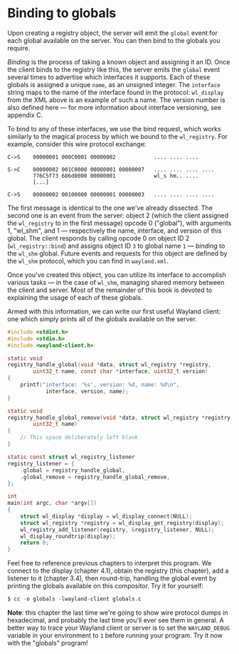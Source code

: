 # Binding to globals

Upon creating a registry object, the server will emit the `global` event for
each global available on the server. You can then bind to the globals you
require.

*Binding* is the process of taking a known object and assigning it an ID. Once
the client binds to the registry like this, the server emits the `global` event
several times to advertise which interfaces it supports. Each of these globals
is assigned a unique `name`, as an unsigned integer. The `interface` string maps
to the name of the interface found in the protocol: `wl_display` from the XML
above is an example of such a name. The version number is also defined here
&mdash; for more information about interface versioning, see appendix C.

To bind to any of these interfaces, we use the bind request, which works
similarly to the magical process by which we bound to the `wl_registry`. For
example, consider this wire protocol exchange:

```
C->S    00000001 000C0001 00000002            .... .... ....

S->C    00000002 001C0000 00000001 00000007   .... .... .... ....
        776C5f73 686d0000 00000001            wl_s hm.. ....
        [...]

C->S    00000002 00100000 00000001 00000003   .... .... .... ....
```

The first message is identical to the one we've already dissected. The second
one is an event from the server: object 2 (which the client assigned the
`wl_registry` to in the first message) opcode 0 ("global"), with arguments 1,
"wl_shm", and 1 &mdash; respectively the name, interface, and version of this 
global. The client responds by calling opcode 0 on object ID 2 
(`wl_registry::bind`) and assigns object ID `3` to global name `1` &mdash; 
*binding* to the `wl_shm` global. Future events and requests for this object
are defined by the `wl_shm` protocol, which you can find in `wayland.xml`.

Once you've created this object, you can utilize its interface to accomplish
various tasks &mdash; in the case of `wl_shm`, managing shared memory between 
the client and server. Most of the remainder of this book is devoted to 
explaining the usage of each of these globals.

Armed with this information, we can write our first useful Wayland client: one
which simply prints all of the globals available on the server.

```c
#include <stdint.h>
#include <stdio.h>
#include <wayland-client.h>

static void
registry_handle_global(void *data, struct wl_registry *registry,
		uint32_t name, const char *interface, uint32_t version)
{
	printf("interface: '%s', version: %d, name: %d\n",
			interface, version, name);
}

static void
registry_handle_global_remove(void *data, struct wl_registry *registry,
		uint32_t name)
{
	// This space deliberately left blank
}

static const struct wl_registry_listener
registry_listener = {
	.global = registry_handle_global,
	.global_remove = registry_handle_global_remove,
};

int
main(int argc, char *argv[])
{
	struct wl_display *display = wl_display_connect(NULL);
	struct wl_registry *registry = wl_display_get_registry(display);
	wl_registry_add_listener(registry, &registry_listener, NULL);
	wl_display_roundtrip(display);
	return 0;
}
```

Feel free to reference previous chapters to interpret this program. We connect
to the display (chapter 4.1), obtain the registry (this chapter), add a listener
to it (chapter 3.4), then round-trip, handling the global event by printing the
globals available on this compositor. Try it for yourself:

```c
$ cc -o globals -lwayland-client globals.c
```

**Note**: this chapter the last time we're going to show wire protocol dumps in
hexadecimal, and probably the last time you'll ever see them in general. A
better way to trace your Wayland client or server is to set the
`WAYLAND_DEBUG` variable in your environment to `1` before running your program.
Try it now with the "globals" program!
